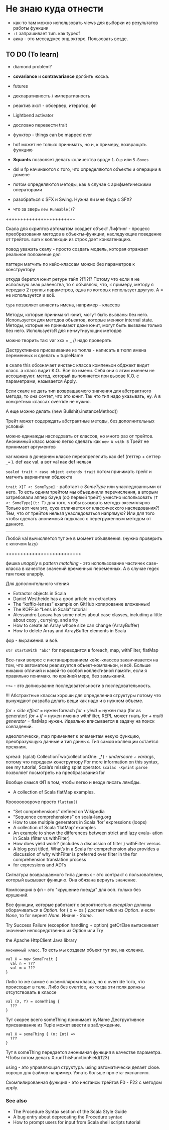 # Не знаю куда отнести

- как-то там можно использовать views для выборки из результатов работы функции
- `:t` запрашивает тип. как typeof
- акка - это мессаджес энд экторс. Пользовать везде.

## TO DO (To learn)

- diamond problem?
- **covariance** и **contravariance** долбить жоска.
- futures
- декларативность / императивность
- реактив экст - обсервер, итератор, фп
- Lightbend activator
- дословно перевести trait
- функтор - things can be mapped over
- hof может не только принимать, но и, к примеру, возвращать функцию
- **Squants** позволяет делать количества вроде `1.Cup` или `5.Boxes`

- dsl и fp начинаются с того, что определяются объекты и операции в домене
- потом определяются методы, как в случае с арифметическими операторами

- разобраться с SFX и Swing. Нужна ли мне беда с SFX?
- что за зверь `new Runnable()`?


++++++++++++++++++++++++



Скала для скриптов автоматом создает объект
Лифтинг - процесс преобразования методов в объекты-функции, наследующие поведение от трейтов.
sum к коллекции из строк дает конкатенацию.

повод уважать скалу - просто создать модель, которая отражает реальное положение дел

паттерн матчить по кейс-классам можно без параметров к конструктору

откуда берется юнит ретурн тайп ?!?!?!?
Потому что если я не использую знак равенства, то я объявляю, что, к примеру, методу я передаю 2 группы параметров, одна из которых использует другую. А = не используется и всё.

`type` позволяет алиасить имена, например - классов

Методы, которые принимают юнит, могут быть вызваны без него. Используется для методов объектов, которые меняют internal state.
Методы, которые не принимают даже юнит, могут быть вызваны только без него. ИспользуетсЯ для не-мутирующих методов

можно творить так: var xxx = _ // надо проверять

Деструктивное присваивание из тюпла - написать в тюпл имена переменных и сделать = tupleName

в скале this обозначает инстанс класса
компеньон обджект видит класс. а класс видит К.О.. Все по имени. Себя они с этим именем не ассоциируют.
метод, который выполняется при вызове К.О. с параметрами, называется Apply.

Если скале не дать тип возвращаемого значения для абстрактного метода, то она сочтет, что это юнит. Так что тип надо указывать, ну. А в конкретных классах override не нужно.

А еще можно делать (new Bullshit).instanceMethod()

Трейт может содерждать абстрактные методы, без дополнительных условий

можно единажды наследовать от классов, но много раз от трейтов.
Анонимный класс можно легко сделать как `new A with B`
Трейт не принимает аргументов

var можно в дочернем классе переопрелелить как def (геттер + сеттер `_=` ). def как val. а вот val как def нельзя

`sealed trait + case object extends trait`
потом принимать трейт и матчить вариантами обджекта

`trait X[T <: SomeType]` - работает с *SomeType* или унаследованными от него.
То есть одним трейтом мы объединили перечисления, 
а вторым затребовали аппер баунд (оф первый трейт)
уместно использовать `[T <: SomeType](t: T)` для того, чтобы вызывать методы экземпляров
Только вот чем это, сука отличается от классического наследования?! Тем, что от трейтов нельзя унаследоваться напрямую? Или для того чтобы сделать анонимный подкласс с перегруженным методом от данного.

-----

Любой val вычисляется тут же в момент объявления. (нужно проверить с ключом lazy)


++++++++++++++++++++++++++


фишка *unapply* в *pattern matching* - это использование частичек case-класса в качестве значений временных переменных.
А в случае regex там тоже unapply.


Для дополнительного чтения
- Extractor objects in Scala
- Daniel Westheide has a good article on extractors
- The “koffio-lenses” example on GitHub копирование вложенных!
- The KOFF.io “Lens in Scala” tutorial
- Alessandro Lacava has some notes about case classes, including a little about copy , currying, and arity
- How to create an Array whose size can change (ArrayBuffer)
- How to delete Array and ArrayBuffer elements in Scala

фор - выражения. и всё.

`str startsWith "abc"`
for переводится в foreach, map, withFilter, flatMap

Все-таки вопрос с инстанцированием кейс-классов заканчивается на том, 
что автоматом реализуется объект-компаньон, и всё. Больше никаких отличий 
и какой-то особой коллективной памяти, если я правильно понимаю. 
по крайней мере, без замыканий.

`++=` - это дописывание последовательности в последовательность.

!!! Абстрактные классы хороши для определения структуры 
потому что вынуждают разраба делать вещи как надо и в нужном объеме.

*for + side effect* = нужен foreach
*for + yield* = нужен map (for as generator)
*for + if* = нужен именно withFilter, REPL может гнать
*for + multi generator* = flatMap нужен. Идеально вписывается в задачу на поиск совпадений.

идеологически, map применяет к элементам некую функцию, преобразующую данные и тип данных. 
Тип самой коллекции остается прежним.

spread: (splat)
CollectionTwo(collectionOne: _*) - *underscore + varargs*, потому что передаем конструктору
For more information on this syntax, see my tutorial, Scala’s missing splat
operator.
`scalac -Xprint:parse` позволяет посмотреть на преобразования for

Вообще смысл ФП в том, чтобы легко и везде писать лямбды.

- A collection of Scala flatMap examples.

Коооооооороче просто `flatten()`

- “Set comprehensions” defined on Wikipedia
- “Sequence comprehensions” on scala-lang.org
- How to use multiple generators in Scala ‘for’ expressions (loops)
- A collection of Scala ‘flatMap’ examples
- An example to show the differences between strict and lazy evalu-
ation in Scala (filter vs withFilter)
- How does yield work? (includes a discussion of filter )
withFilter
versus
- A blog post titled, What’s in a Scala for comprehension also provides a discussion of why withFilter is preferred over filter in the for comprehension translation process
- for expressions and ADTs

Сигнатура возвращаемого типа данных - это контракт с пользователем, который вызывает функцию. Она обязана вернуть значение.

Композиция в фп - это "крушение поезда" для ооп. только без крушений.

Все функции, которые работают с вероятностью *exception* должны оборачиваться в *Option*.
for { x <- xs } достает *value* из *Option*. и если *None*, то for вернет *None*. Иначе - *Some*.

Try Success Failure (exception handling + option)
getOrElse вытаскивает значение непосредственно из Option или Try

the Apache HttpClient Java library

`Анонимный класс`. То есть мы создаем объект тут же, на коленке.

```
val X = new SomeTrait {
  val n = ???
  val m = ???
}
```

Либо то же самое с экземпляром класса, но с override того, что происходит в теле.
Либо без override, но тогда эти поля должны отсутствовать в классе

```
val (X, Y) = someThing {
  ???
}
```

Тут скорее всего someThing принимает byName
Деструктивное присваивание из Tuple может ввести в заблуждение.

```
val X = someThing { (n: Int) =>
  ???
}
```
Тут в someThing передается анонимная функция в качестве параметра.
ЧТобы потом делать X.runThisFunctionField(123)

using - это управляющая структура. using автоматически делает close. хорошо для файлов например.
Узнать больше про ета-експансию.

Скомпилированная функция - это инстансы трейтов F0 - F22 с методом apply.

### See also
- The Procedure Syntax section of the Scala Style Guide
- A bug entry about deprecating the Procedure syntax
- How to prompt users for input from Scala shell scripts tutorial